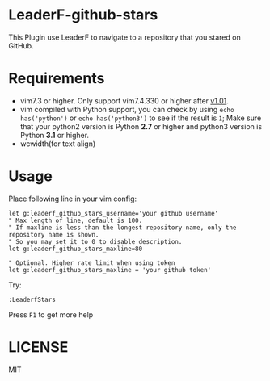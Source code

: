 # LeaderF-github-stars

This Plugin use LeaderF to navigate to a repository that you stared on GitHub.

# Requirements

 - vim7.3 or higher. Only support vim7.4.330 or higher after [v1.01](https://github.com/Yggdroot/LeaderF/releases/tag/v1.01).
 - vim compiled with Python support, you can check by using `echo has('python')` or `echo has('python3')` to see if the result is `1`; Make sure that your python2 version is Python **2.7** or higher and python3 version is Python **3.1** or higher.
 - wcwidth(for text align)
# Usage

Place following line in your vim config:
```Vim
let g:leaderf_github_stars_username='your github username'
" Max length of line, default is 100.
" If maxline is less than the longest repository name, only the repository name is shown.
" So you may set it to 0 to disable description.
let g:leaderf_github_stars_maxline=80

" Optional. Higher rate limit when using token
let g:leaderf_github_stars_maxline = 'your github token'
```
Try:
```Vim
:LeaderfStars
```
Press `F1` to get more help

# LICENSE
MIT

